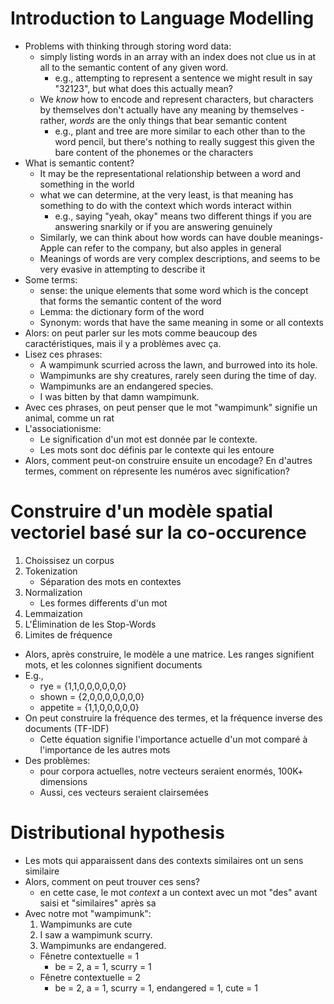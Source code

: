 # Introduction to Language Modelling
- Problems with thinking through storing word data:
	- simply listing words in an array with an index does not clue us in at all to the semantic content of any given word.
		- e.g., attempting to represent a sentence we might result in say "32123", but what does this actually mean?
	- We *know* how to encode and represent characters, but characters by themselves don't actually have any meaning by themselves - rather, *words* are the only things that bear semantic content
		- e.g., plant and tree are more similar to each other than to the word pencil, but there's nothing to really suggest this given the bare content of the phonemes or the characters
- What is semantic content?
	- It may be the representational relationship between a word and something in the world
	- what we can determine, at the very least, is that meaning has something to do with the context which words interact within
		- e.g., saying "yeah, okay" means two different things if you are answering snarkily or if you are answering genuinely
	- Similarly, we can think about how words can have double meanings- Apple can refer to the company, but also apples in general
	- Meanings of words are very complex descriptions, and seems to be very evasive in attempting to describe it
- Some terms:
	- sense: the unique elements that some word which is the concept that forms the semantic content of the word
	- Lemma: the dictionary form of the word
	- Synonym: words that have the same meaning in some or all contexts
- Alors: on peut parler sur les mots comme beaucoup des caractéristiques, mais il y a problèmes avec ça.
- Lisez ces phrases:
	- A wampimunk scurried across the lawn, and burrowed into its hole.
	- Wampimunks are shy creatures, rarely seen during the time of day.
	- Wampimunks are an endangered species.
	- I was bitten by that damn wampimunk.
- Avec ces phrases, on peut penser que le mot "wampimunk" signifie un animal, comme un rat
- L'associationisme:
	- Le signification d'un mot est donnée par le contexte.
	- Les mots sont doc définis par le contexte qui les entoure
- Alors, comment peut-on construire ensuite un encodage? En d'autres termes, comment on répresente les numéros avec signification?

# Construire d'un modèle spatial vectoriel basé sur la co-occurence
1. Choissisez un corpus
2. Tokenization
	- Séparation des mots en contextes
3. Normalization
	- Les formes differents d'un mot
4. Lemmaization
5. L'Élimination de les Stop-Words
6. Limites de fréquence
- Alors, après construire, le modèle a une matrice. Les ranges signifient mots, et les colonnes signifient documents
- E.g.,
	- rye = {1,1,0,0,0,0,0,0}
	- shown = {2,0,0,0,0,0,0,0}
	- appetite = {1,1,0,0,0,0,0}
-   On peut construire la fréquence des termes, et la fréquence inverse des documents (TF-IDF)
	- Cette équation signifie l'importance actuelle d'un mot comparé à l'importance de les autres mots
- Des problèmes:
	- pour corpora actuelles, notre vecteurs seraient enormés, 100K+ dimensions
	- Aussi, ces vecteurs seraient clairsemées

# Distributional hypothesis
- Les mots qui apparaissent dans des contexts similaires ont un sens similaire
- Alors, comment on peut trouver ces sens?
	- en cette case, le mot *context* a un context avec un mot "des" avant saisi et "similaires" après sa
- Avec notre mot "wampimunk":
	1. Wampimunks are cute
	2. I saw a wampimunk scurry.
	3. Wampimunks are endangered.
	- Fênetre contextuelle = 1
		- be = 2, a = 1, scurry = 1
	- Fênetre contextuelle = 2
		- be = 2, a = 1, scurry = 1, endangered = 1, cute = 1